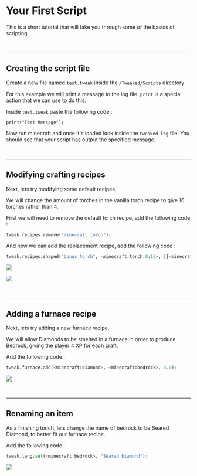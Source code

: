 # Your First Script

This is a short tutorial that will take you through some of the basics of scripting.

<br>

---
## Creating the script file

Create a new file named `test.tweak` inside the `/Tweaked/Scripts` directory

For this example we will print a message to the log file. `print` is a special action that we can use to do this.

Inside `test.tweak` paste the following code :  
```
print("Test Message");
```

Now run minecraft and once it's loaded look inside the `tweaked.log` file. You should see that your script has output the specified message.

<br>

---
## Modifying crafting recipes

Next, lets try modifying some default recipes.

We will change the amount of torches in the vanilla torch recipe to give 16 torches rather than 4.

First we will need to remove the default torch recipe, add the following code :
```python
tweak.recipes.remove("minecraft:torch");
```

And now we can add the replacement recipe, add the following code :
```python
tweak.recipes.shaped("bonus_torch", <minecraft:torch:0:16>, [[<minecraft:coal>][<stickWood>]]);
```

<img src="/img/crafting.png/">

![](/img/crafting.png/)

<br>

---
## Adding a furnace recipe

Next, lets try adding a new furnace recipe.

We will allow Diamonds to be smelted in a furnace in order to produce Bedrock, giving the player 4 XP for each craft.

Add the following code :
```python
tweak.furnace.add(<minecraft:diamond>, <minecraft:bedrock>, 4.0);
```

![](/img/furnace.png/)

<br>

---
## Renaming an item

As a finishing touch, lets change the name of bedrock to be Seared Diamond, to better fit our furnace recipe.

Add the following code :
```python
tweak.lang.set(<minecraft:bedrock>, "Seared Diamond");
```

![](/img/rename.png/)